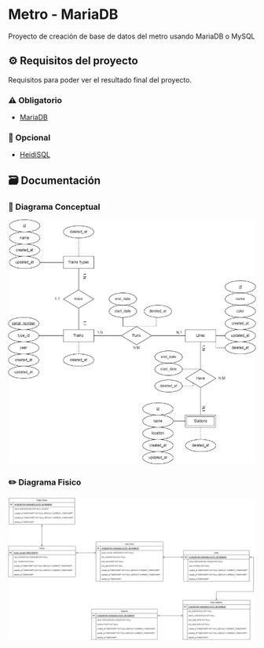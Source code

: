 # Metro - MariaDB

Proyecto de creación de base de datos del metro usando MariaDB o MySQL


## ⚙️ Requisitos del proyecto

Requisitos para poder ver el resultado final del proyecto.

### ⚠️ Obligatorio

+ [MariaDB](https://mariadb.org/download/?t=mariadb&p=mariadb&r=11.0.0&os=windows&cpu=x86_64&pkg=zip&m=fe_up_pt)


### 🚸 Opcional

+ [HeidiSQL](https://www.heidisql.com/download.php)


## 🗃️ Documentación

### 💭 Diagrama Conceptual

<img src="./docs/img/diagrama-conceptual.png">

### ✏️ Diagrama Fisico

<img src="./docs/img/diagrama-fisico.png">